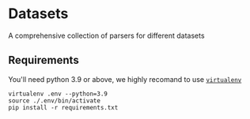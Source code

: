 # Datasets

A comprehensive collection of parsers for different datasets

## Requirements

You'll need python 3.9 or above, we highly recomand to use [`virtualenv`](https://virtualenv.pypa.io/en/latest/)

```
virtualenv .env --python=3.9
source ./.env/bin/activate
pip install -r requirements.txt
```
